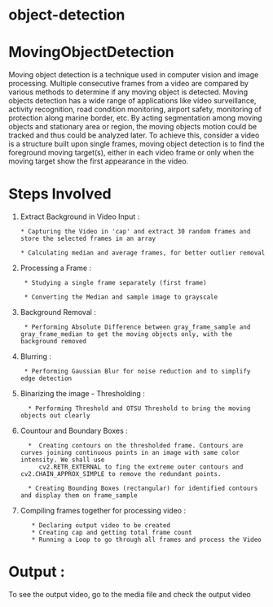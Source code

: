 # object-detection
# MovingObjectDetection

Moving object detection is a technique used in computer vision and image processing. Multiple consecutive frames from a video are compared by various methods to determine if any moving object is detected. Moving objects detection has a wide range of applications like video surveillance, activity recognition, road condition monitoring, airport safety, monitoring of protection along marine border, etc. By acting segmentation among moving objects and stationary area or region, the moving objects motion could be tracked and thus could be analyzed later. To achieve this, consider a video is a structure built upon single frames, moving object detection is to find the foreground moving target(s), either in each video frame or only when the moving target show the first appearance in the video.

# Steps Involved

1. Extract Background in Video Input :

       * Capturing the Video in 'cap' and extract 30 random frames and store the selected frames in an array
       
       * Calculating median and average frames, for better outlier removal

2. Processing a Frame :

        * Studying a single frame separately (first frame)
        
        * Converting the Median and sample image to grayscale

3. Background Removal :

        * Performing Absolute Difference between gray_frame_sample and gray_frame_median to get the moving objects only, with the background removed
        
4. Blurring :

        * Performing Gaussian Blur for noise reduction and to simplify edge detection  
        
5. Binarizing the image - Thresholding : 

         * Performing Threshold and OTSU Threshold to bring the moving objects out clearly
         
6. Countour and Boundary Boxes :

         *  Creating contours on the thresholded frame. Contours are curves joining continuous points in an image with same color intensity. We shall use
            cv2.RETR_EXTERNAL to fing the extreme outer contours and cv2.CHAIN_APPROX_SIMPLE to remove the redundant points.
           
         * Creating Bounding Boxes (rectangular) for identified contours and display them on frame_sample
         
7. Compiling frames together for processing video :

          * Declaring output video to be created
          * Creating cap and getting total frame count
          * Running a Loop to go through all frames and process the Video
     
# Output :

To see the output video, go to the media file and check the output video
